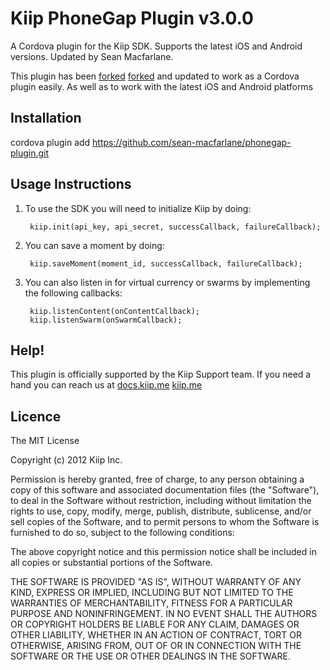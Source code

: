 Kiip PhoneGap Plugin v3.0.0
===============================

A Cordova plugin for the Kiip SDK. Supports the latest iOS and Android versions.
Updated by Sean Macfarlane.

This plugin has been [forked] [forked] and updated to work as a Cordova plugin easily. As well as to work with the latest iOS and Android platforms

Installation
------------------------------
cordova plugin add https://github.com/sean-macfarlane/phonegap-plugin.git

Usage Instructions
-------------------

1. To use the SDK you will need to initialize Kiip by doing:

    	kiip.init(api_key, api_secret, successCallback, failureCallback);

2. You can save a moment by doing:

    	kiip.saveMoment(moment_id, successCallback, failureCallback);

3. You can also listen in for virtual currency or swarms by implementing the following callbacks:

		kiip.listenContent(onContentCallback);
    	kiip.listenSwarm(onSwarmCallback);


Help!
------

This plugin is officially supported by the Kiip Support team. If you need a hand you can reach us at [docs.kiip.me] [kiip.me]

Licence
------------------------------

The MIT License

Copyright (c) 2012 Kiip Inc.

Permission is hereby granted, free of charge, to any person obtaining a copy of this software and associated documentation files (the "Software"), to deal in the Software without restriction, including without limitation the rights to use, copy, modify, merge, publish, distribute, sublicense, and/or sell copies of the Software, and to permit persons to whom the Software is furnished to do so, subject to the following conditions:

The above copyright notice and this permission notice shall be included in all copies or substantial portions of the Software.

THE SOFTWARE IS PROVIDED "AS IS", WITHOUT WARRANTY OF ANY KIND, EXPRESS OR IMPLIED, INCLUDING BUT NOT LIMITED TO THE WARRANTIES OF MERCHANTABILITY, FITNESS FOR A PARTICULAR PURPOSE AND NONINFRINGEMENT. IN NO EVENT SHALL THE AUTHORS OR COPYRIGHT HOLDERS BE LIABLE FOR ANY CLAIM, DAMAGES OR OTHER LIABILITY, WHETHER IN AN ACTION OF CONTRACT, TORT OR OTHERWISE, ARISING FROM, OUT OF OR IN CONNECTION WITH THE SOFTWARE OR THE USE OR OTHER DEALINGS IN THE SOFTWARE.


[phonegap-guide-android]: http://docs.phonegap.com/en/2.2.0/guide_getting-started_android_index.md.html#Getting%20Started%20with%20Android
[phonegap-guide-ios]: http://docs.phonegap.com/en/2.2.0/guide_getting-started_ios_index.md.html#Getting%20Started%20with%20iOS
[docs.kiip.me]: https://docs.kiip.me/
[resume]: http://docs.phonegap.com/en/2.2.0/cordova_events_events.md.html#resume
[pause]: http://docs.phonegap.com/en/2.2.0/cordova_events_events.md.html#pause
[kiip.me]: http://docs.kiip.com/#support
[forked]: https://github.com/kiip/phonegap-plugin
